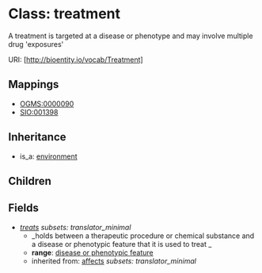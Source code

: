 # Class: treatment


A treatment is targeted at a disease or phenotype and may involve multiple drug 'exposures'

URI: [http://bioentity.io/vocab/Treatment]
## Mappings

 * [OGMS:0000090](http://purl.obolibrary.org/obo/OGMS_0000090)
 * [SIO:001398](http://semanticscience.org/resource/SIO_001398)
## Inheritance

 *  is_a: [environment](Environment.md)
## Children

## Fields

 * _[treats](treats.md) *subsets: translator_minimal*_
    * _holds between a therapeutic procedure or chemical substance and a disease or phenotypic feature that it is used to treat _
    * __range__: [disease or phenotypic feature](DiseaseOrPhenotypicFeature.md)
    * inherited from: [affects](affects.md) *subsets: translator_minimal*
